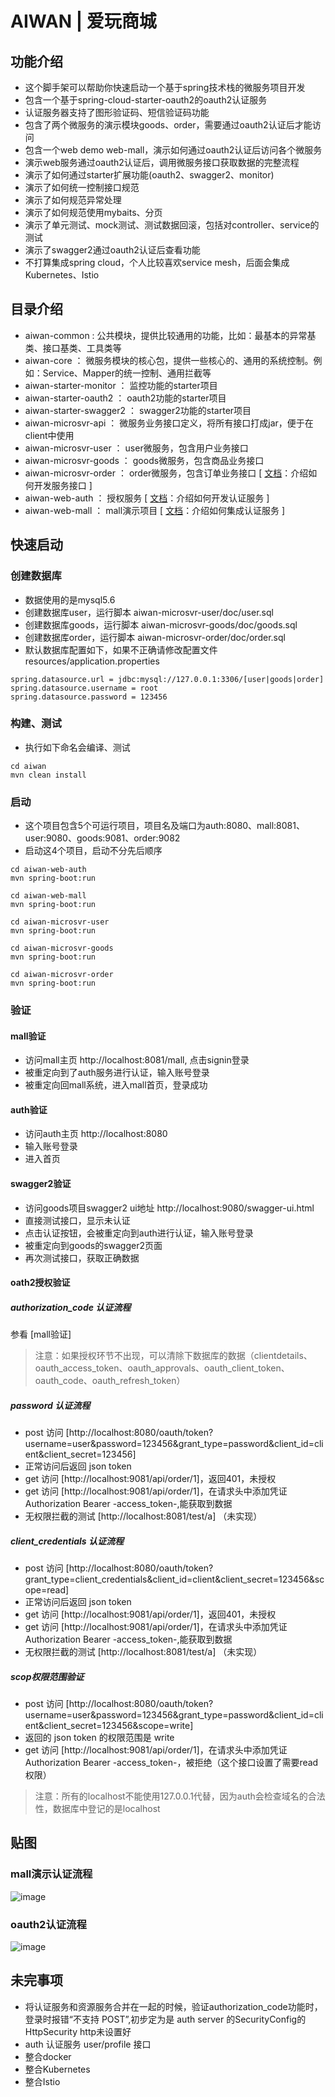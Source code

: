 
# AIWAN | 爱玩商城

## 功能介绍
- 这个脚手架可以帮助你快速启动一个基于spring技术栈的微服务项目开发
- 包含一个基于spring-cloud-starter-oauth2的oauth2认证服务
- 认证服务器支持了图形验证码、短信验证码功能
- 包含了两个微服务的演示模块goods、order，需要通过oauth2认证后才能访问
- 包含一个web demo web-mall，演示如何通过oauth2认证后访问各个微服务
- 演示web服务通过oauth2认证后，调用微服务接口获取数据的完整流程
- 演示了如何通过starter扩展功能(oauth2、swagger2、monitor)
- 演示了如何统一控制接口规范
- 演示了如何规范异常处理
- 演示了如何规范使用mybaits、分页
- 演示了单元测试、mock测试、测试数据回滚，包括对controller、service的测试
- 演示了swagger2通过oauth2认证后查看功能
- 不打算集成spring cloud，个人比较喜欢service mesh，后面会集成Kubernetes、Istio

## 目录介绍
- aiwan-common : 公共模块，提供比较通用的功能，比如：最基本的异常基类、接口基类、工具类等
- aiwan-core ： 微服务模块的核心包，提供一些核心的、通用的系统控制。例如：Service、Mapper的统一控制、通用拦截等
- aiwan-starter-monitor ： 监控功能的starter项目
- aiwan-starter-oauth2 ： oauth2功能的starter项目
- aiwan-starter-swagger2 ： swagger2功能的starter项目
- aiwan-microsvr-api ： 微服务业务接口定义，将所有接口打成jar，便于在client中使用
- aiwan-microsvr-user ： user微服务，包含用户业务接口
- aiwan-microsvr-goods ： goods微服务，包含商品业务接口
- aiwan-microsvr-order ： order微服务，包含订单业务接口 [ [文档](https://github.com/bestaone/Aiwan/blob/master/aiwan-microsvr-order/README.md)：介绍如何开发服务接口 ]
- aiwan-web-auth ： 授权服务 [ [文档](https://github.com/bestaone/Aiwan/blob/master/aiwan-web-auth/README.md)：介绍如何开发认证服务 ]
- aiwan-web-mall ： mall演示项目 [ [文档](https://github.com/bestaone/Aiwan/blob/master/aiwan-web-mall/README.md)：介绍如何集成认证服务 ]


## 快速启动

### 创建数据库
- 数据使用的是mysql5.6
- 创建数据库user，运行脚本 aiwan-microsvr-user/doc/user.sql
- 创建数据库goods，运行脚本 aiwan-microsvr-goods/doc/goods.sql
- 创建数据库order，运行脚本 aiwan-microsvr-order/doc/order.sql
- 默认数据库配置如下，如果不正确请修改配置文件 resources/application.properties
```
spring.datasource.url = jdbc:mysql://127.0.0.1:3306/[user|goods|order]
spring.datasource.username = root
spring.datasource.password = 123456
```

### 构建、测试
- 执行如下命名会编译、测试
```
cd aiwan
mvn clean install
```

### 启动
- 这个项目包含5个可运行项目，项目名及端口为auth:8080、mall:8081、user:9080、goods:9081、order:9082
- 启动这4个项目，启动不分先后顺序
```
cd aiwan-web-auth
mvn spring-boot:run

cd aiwan-web-mall
mvn spring-boot:run

cd aiwan-microsvr-user
mvn spring-boot:run

cd aiwan-microsvr-goods
mvn spring-boot:run

cd aiwan-microsvr-order
mvn spring-boot:run
```

### 验证

#### mall验证
- 访问mall主页 http://localhost:8081/mall, 点击signin登录
- 被重定向到了auth服务进行认证，输入账号登录
- 被重定向回mall系统，进入mall首页，登录成功

#### auth验证
- 访问auth主页 http://localhost:8080
- 输入账号登录
- 进入首页

#### swagger2验证
- 访问goods项目swagger2 ui地址 http://localhost:9080/swagger-ui.html
- 直接测试接口，显示未认证
- 点击认证按钮，会被重定向到auth进行认证，输入账号登录
- 被重定向到goods的swagger2页面
- 再次测试接口，获取正确数据

#### oath2授权验证

##### authorization_code 认证流程
参看 [mall验证]
> 注意：如果授权环节不出现，可以清除下数据库的数据（clientdetails、oauth_access_token、oauth_approvals、oauth_client_token、oauth_code、oauth_refresh_token）

##### password 认证流程
- post 访问 [http://localhost:8080/oauth/token?username=user&password=123456&grant_type=password&client_id=client&client_secret=123456]
- 正常访问后返回 json token
- get 访问 [http://localhost:9081/api/order/1]，返回401，未授权
- get 访问 [http://localhost:9081/api/order/1]，在请求头中添加凭证 Authorization Bearer -access_token-,能获取到数据
- 无权限拦截的测试 [http://localhost:8081/test/a] （未实现）

##### client_credentials 认证流程
- post 访问 [http://localhost:8080/oauth/token?grant_type=client_credentials&client_id=client&client_secret=123456&scope=read]
- 正常访问后返回 json token
- get 访问 [http://localhost:9081/api/order/1]，返回401，未授权
- get 访问 [http://localhost:9081/api/order/1]，在请求头中添加凭证 Authorization Bearer -access_token-,能获取到数据
- 无权限拦截的测试 [http://localhost:8081/test/a] （未实现）

##### scop权限范围验证
- post 访问 [http://localhost:8080/oauth/token?username=user&password=123456&grant_type=password&client_id=client&client_secret=123456&scope=write]
- 返回的 json token 的权限范围是 write
- get 访问 [http://localhost:9081/api/order/1]，在请求头中添加凭证 Authorization Bearer -access_token-，被拒绝（这个接口设置了需要read权限）

> 注意：所有的localhost不能使用127.0.0.1代替，因为auth会检查域名的合法性，数据库中登记的是localhost

## 贴图

### mall演示认证流程
![image](https://raw.githubusercontent.com/bestaone/Aiwan/master/doc/mall.gif)

### oauth2认证流程
![image](https://raw.githubusercontent.com/bestaone/Aiwan/master/doc/oauth2.gif)


## 未完事项
- 将认证服务和资源服务合并在一起的时候，验证authorization_code功能时，登录时报错“不支持 POST”,初步定为是 auth server 的SecurityConfig的HttpSecurity http未设置好
- auth 认证服务 user/profile 接口
- 整合docker
- 整合Kubernetes
- 整合Istio
